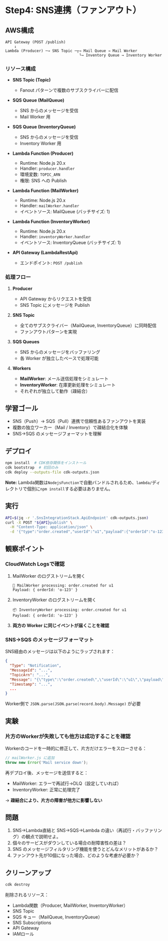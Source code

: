 
# Step4: SNS連携（ファンアウト）

## AWS構成

```
API Gateway (POST /publish)
    ↓
Lambda (Producer) ─→ SNS Topic ─┬→ Mail Queue → Mail Worker
                                 └→ Inventory Queue → Inventory Worker
```

### リソース構成
- **SNS Topic (Topic)**
  - Fanout パターンで複数のサブスクライバーに配信

- **SQS Queue (MailQueue)**
  - SNS からのメッセージを受信
  - Mail Worker 用

- **SQS Queue (InventoryQueue)**
  - SNS からのメッセージを受信
  - Inventory Worker 用

- **Lambda Function (Producer)**
  - Runtime: Node.js 20.x
  - Handler: `producer.handler`
  - 環境変数: `TOPIC_ARN`
  - 権限: SNS への Publish

- **Lambda Function (MailWorker)**
  - Runtime: Node.js 20.x
  - Handler: `mailWorker.handler`
  - イベントソース: MailQueue (バッチサイズ: 1)

- **Lambda Function (InventoryWorker)**
  - Runtime: Node.js 20.x
  - Handler: `inventoryWorker.handler`
  - イベントソース: InventoryQueue (バッチサイズ: 1)

- **API Gateway (LambdaRestApi)**
  - エンドポイント: `POST /publish`

### 処理フロー

1. **Producer**
   - API Gateway からリクエストを受信
   - SNS Topic にメッセージを Publish

2. **SNS Topic**
   - 全てのサブスクライバー（MailQueue, InventoryQueue）に同時配信
   - ファンアウトパターンを実現

3. **SQS Queues**
   - SNS からのメッセージをバッファリング
   - 各 Worker が独立したペースで処理可能

4. **Workers**
   - **MailWorker**: メール送信処理をシミュレート
   - **InventoryWorker**: 在庫更新処理をシミュレート
   - それぞれが独立して動作（疎結合）

## 学習ゴール
- SNS（Push）→ SQS（Pull）連携で信頼性あるファンアウトを実装
- 複数の独立ワーカー（Mail / Inventory）で疎結合化を体験
- SNS→SQS のメッセージフォーマットを理解

## デプロイ
```bash
npm install  # CDK依存関係をインストール
cdk bootstrap  # 初回のみ
cdk deploy --outputs-file cdk-outputs.json
```

**Note:** Lambda関数は`NodejsFunction`で自動バンドルされるため、`lambda/`ディレクトリで個別に`npm install`する必要はありません。

## 実行
```bash
API=$(jq -r '.SnsIntegrationStack.ApiEndpoint' cdk-outputs.json)
curl -X POST "${API}publish" \
  -H "Content-Type: application/json" \
  -d '{"type":"order.created","userId":"u1","payload":{"orderId":"o-123"}}'
```

## 観察ポイント

### CloudWatch Logsで確認
1. MailWorker のログストリームを開く
   ```
   📧 MailWorker processing: order.created for u1
   Payload: { orderId: 'o-123' }
   ```

2. InventoryWorker のログストリームを開く
   ```
   📦 InventoryWorker processing: order.created for u1
   Payload: { orderId: 'o-123' }
   ```

3. **両方の Worker に同じイベントが届くことを確認**

### SNS→SQS のメッセージフォーマット
SNS経由のメッセージは以下のようにラップされます：
```json
{
  "Type": "Notification",
  "MessageId": "...",
  "TopicArn": "...",
  "Message": "{\"type\":\"order.created\",\"userId\":\"u1\",\"payload\":{\"orderId\":\"o-123\"}}",
  "Timestamp": "...",
  ...
}
```

Worker側で `JSON.parse(JSON.parse(record.body).Message)` が必要

## 実験

### 片方のWorkerが失敗しても他方は成功することを確認
Workerのコードを一時的に修正して、片方だけエラーをスローさせる：

```javascript
// mailWorker.js に追加
throw new Error('Mail service down');
```

再デプロイ後、メッセージを送信すると：
- MailWorker: エラーで再試行→DLQ（設定していれば）
- InventoryWorker: 正常に処理完了

→ **疎結合により、片方の障害が他方に影響しない**

## 問題
1. SNS→Lambda直結と SNS→SQS→Lambda の違い（再試行・バッファリング）の観点で説明せよ。
2. 個々のサービスがダウンしている場合の耐障害性の差は？
3. SNS のメッセージフィルタリング機能を使うとどんなメリットがあるか？
4. ファンアウト先が10個になった場合、どのような考慮が必要か？

## クリーンアップ
```bash
cdk destroy
```

削除されるリソース：
- Lambda関数（Producer, MailWorker, InventoryWorker）
- SNS Topic
- SQS キュー（MailQueue, InventoryQueue）
- SNS Subscriptions
- API Gateway
- IAMロール
